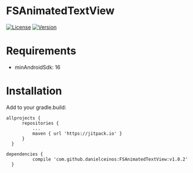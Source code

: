 # FSAnimatedTextView

[![License](https://img.shields.io/badge/license-MIT-blue.svg)](https://github.com/danielceinos/FSAnimatedTextView/blob/master/LICENSE.md)
[![Version](https://img.shields.io/badge/jitpack-1.0.2-green.svg)](https://jitpack.io/#danielceinos/FSAnimatedTextView/v1.0.2)

# Requirements

- minAndroidSdk: 16

# Installation
  
  Add to your gradle.build:
  ```
  allprojects {
		repositories {
			...
			maven { url 'https://jitpack.io' }
		}
	}
  ```
  ```
  dependencies {
	        compile 'com.github.danielceinos:FSAnimatedTextView:v1.0.2'
	}
  ```
